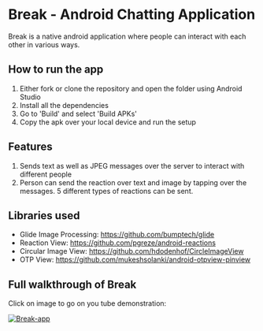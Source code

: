 # Break - Android Chatting Application
Break is a native android application where people can interact with each other in various ways.

## How to run the app
1. Either fork or clone the repository and open the folder using Android Studio
2. Install all the dependencies
3. Go to 'Build' and select 'Build APKs'
4. Copy the apk over your local device and run the setup

## Features
1. Sends text as well as JPEG messages over the server to interact with different people
2. Person can send the reaction over text and image by tapping over the messages. 5 different types of reactions can be sent.

## Libraries used
- Glide Image Processing: https://github.com/bumptech/glide
- Reaction View: https://github.com/pgreze/android-reactions
- Circular Image View: https://github.com/hdodenhof/CircleImageView
- OTP View: https://github.com/mukeshsolanki/android-otpview-pinview

## Full walkthrough of Break
Click on image to go on you tube demonstration:

[![Break-app](https://img.youtube.com/vi/RiYI2EHQycM/0.jpg)](https://www.youtube.com/watch?v=RiYI2EHQycM)
